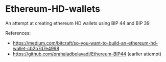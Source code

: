 # Ethereum-HD-wallets
An attempt at creating ethereum HD wallets using BIP 44 and BIP 39

References:
- https://medium.com/bitcraft/so-you-want-to-build-an-ethereum-hd-wallet-cb2b7d7e4998
- https://github.com/prahaladbelavadi/Ethereum-BIP44 (earlier attempt)

